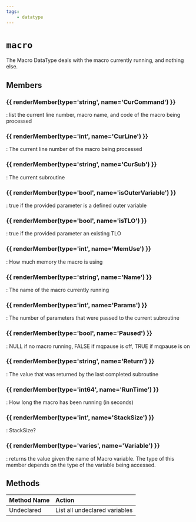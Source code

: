 ```yaml
---
tags:
    - datatype
---
```

# `macro`

<!--dt-desc-start-->
The Macro DataType deals with the macro currently running, and nothing else.
<!--dt-desc-end-->
## Members
<!--dt-members-start-->
### {{ renderMember(type='string', name='CurCommand') }}

:   list the current line number, macro name, and code of the macro being processed

### {{ renderMember(type='int', name='CurLine') }}

:   The current line number of the macro being processed

### {{ renderMember(type='string', name='CurSub') }}

:   The current subroutine

### {{ renderMember(type='bool', name='isOuterVariable') }}

:   true if the provided parameter is a defined outer variable

### {{ renderMember(type='bool', name='isTLO') }}

:   true if the provided parameter an existing TLO

### {{ renderMember(type='int', name='MemUse') }}

:   How much memory the macro is using

### {{ renderMember(type='string', name='Name') }}

:   The name of the macro currently running

### {{ renderMember(type='int', name='Params') }}

:   The number of parameters that were passed to the current subroutine

### {{ renderMember(type='bool', name='Paused') }}

:   NULL if no macro running, FALSE if mqpause is off, TRUE if mqpause is on

### {{ renderMember(type='string', name='Return') }}

:   The value that was returned by the last completed subroutine

### {{ renderMember(type='int64', name='RunTime') }}

:   How long the macro has been running (in seconds)

### {{ renderMember(type='int', name='StackSize') }}

:   StackSize?

### {{ renderMember(type='varies', name='Variable') }}

:   returns the value given the name of Macro variable. The type of this member depends on the type of the variable being accessed.
<!--dt-members-end-->

## Methods

| Method Name | Action |
| :--- | :--- |
| Undeclared | List all undeclared variables |
<!--dt-linkrefs-start-->
[bool]: datatype-bool.md
[int]: datatype-int.md
[int64]: datatype-int64.md
[string]: datatype-string.md
<!--dt-linkrefs-end-->
